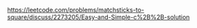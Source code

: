https://leetcode.com/problems/matchsticks-to-square/discuss/2273205/Easy-and-Simple-c%2B%2B-solution
​